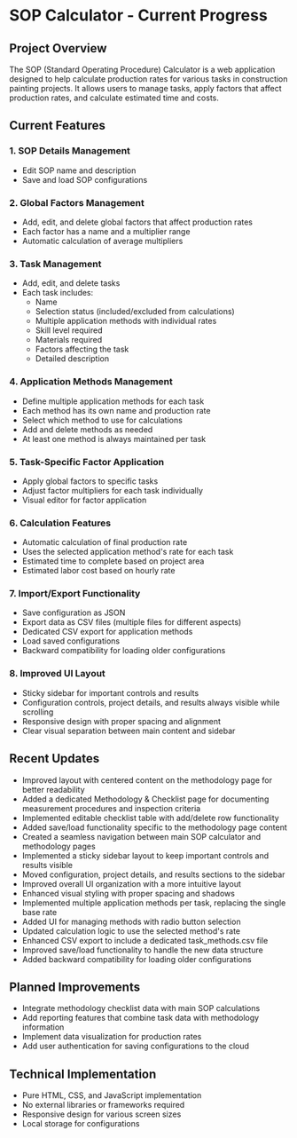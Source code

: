 # SOP Calculator - Current Progress

## Project Overview
The SOP (Standard Operating Procedure) Calculator is a web application designed to help calculate production rates for various tasks in construction painting projects. It allows users to manage tasks, apply factors that affect production rates, and calculate estimated time and costs.

## Current Features

### 1. SOP Details Management
- Edit SOP name and description
- Save and load SOP configurations

### 2. Global Factors Management
- Add, edit, and delete global factors that affect production rates
- Each factor has a name and a multiplier range
- Automatic calculation of average multipliers

### 3. Task Management
- Add, edit, and delete tasks
- Each task includes:
  - Name
  - Selection status (included/excluded from calculations)
  - Multiple application methods with individual rates
  - Skill level required
  - Materials required
  - Factors affecting the task
  - Detailed description

### 4. Application Methods Management
- Define multiple application methods for each task
- Each method has its own name and production rate
- Select which method to use for calculations
- Add and delete methods as needed
- At least one method is always maintained per task

### 5. Task-Specific Factor Application
- Apply global factors to specific tasks
- Adjust factor multipliers for each task individually
- Visual editor for factor application

### 6. Calculation Features
- Automatic calculation of final production rate
- Uses the selected application method's rate for each task
- Estimated time to complete based on project area
- Estimated labor cost based on hourly rate

### 7. Import/Export Functionality
- Save configuration as JSON
- Export data as CSV files (multiple files for different aspects)
- Dedicated CSV export for application methods
- Load saved configurations
- Backward compatibility for loading older configurations

### 8. Improved UI Layout
- Sticky sidebar for important controls and results
- Configuration controls, project details, and results always visible while scrolling
- Responsive design with proper spacing and alignment
- Clear visual separation between main content and sidebar

## Recent Updates
- Improved layout with centered content on the methodology page for better readability
- Added a dedicated Methodology & Checklist page for documenting measurement procedures and inspection criteria
- Implemented editable checklist table with add/delete row functionality
- Added save/load functionality specific to the methodology page content
- Created a seamless navigation between main SOP calculator and methodology pages
- Implemented a sticky sidebar layout to keep important controls and results visible
- Moved configuration, project details, and results sections to the sidebar
- Improved overall UI organization with a more intuitive layout
- Enhanced visual styling with proper spacing and shadows
- Implemented multiple application methods per task, replacing the single base rate
- Added UI for managing methods with radio button selection
- Updated calculation logic to use the selected method's rate
- Enhanced CSV export to include a dedicated task_methods.csv file
- Improved save/load functionality to handle the new data structure
- Added backward compatibility for loading older configurations

## Planned Improvements
- Integrate methodology checklist data with main SOP calculations
- Add reporting features that combine task data with methodology information
- Implement data visualization for production rates
- Add user authentication for saving configurations to the cloud

## Technical Implementation
- Pure HTML, CSS, and JavaScript implementation
- No external libraries or frameworks required
- Responsive design for various screen sizes
- Local storage for configurations
